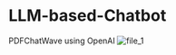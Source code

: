 # LLM-based-Chatbot
PDFChatWave using OpenAI
![file_1](https://github.com/Meenu00615/LLM-based-Chatbot/assets/149779716/0b8d5e92-cb4b-4ba5-b570-81ca9e08c517)
